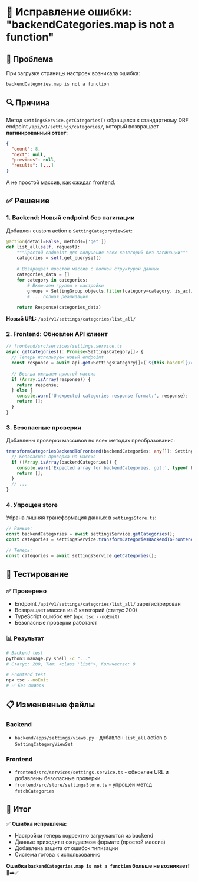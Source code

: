 # 🐛 Исправление ошибки: "backendCategories.map is not a function"

## 🚨 Проблема
При загрузке страницы настроек возникала ошибка:
```
backendCategories.map is not a function
```

## 🔍 Причина
Метод `settingsService.getCategories()` обращался к стандартному DRF endpoint `/api/v1/settings/categories/`, который возвращает **пагинированный ответ**:
```json
{
  "count": 8,
  "next": null,
  "previous": null,
  "results": [...]
}
```

А не простой массив, как ожидал frontend.

## ✅ Решение

### 1. Backend: Новый endpoint без пагинации
Добавлен custom action в `SettingCategoryViewSet`:

```python
@action(detail=False, methods=['get'])
def list_all(self, request):
    """Простой endpoint для получения всех категорий без пагинации"""
    categories = self.get_queryset()
    
    # Возвращает простой массив с полной структурой данных
    categories_data = []
    for category in categories:
        # Включаем группы и настройки
        groups = SettingGroup.objects.filter(category=category, is_active=True)
        # ... полная реализация
    
    return Response(categories_data)
```

**Новый URL:** `/api/v1/settings/categories/list_all/`

### 2. Frontend: Обновлен API клиент
```typescript
// frontend/src/services/settings.service.ts
async getCategories(): Promise<SettingsCategory[]> {
  // Теперь используем новый endpoint
  const response = await api.get<SettingsCategory[]>(`${this.baseUrl}/categories/list_all/`);
  
  // Всегда ожидаем простой массив
  if (Array.isArray(response)) {
    return response;
  } else {
    console.warn('Unexpected categories response format:', response);
    return [];
  }
}
```

### 3. Безопасные проверки
Добавлены проверки массивов во всех методах преобразования:

```typescript
transformCategoriesBackendToFrontend(backendCategories: any[]): SettingsCategory[] {
  // Безопасная проверка на массив
  if (!Array.isArray(backendCategories)) {
    console.warn('Expected array for backendCategories, got:', typeof backendCategories);
    return [];
  }
  // ...
}
```

### 4. Упрощен store
Убрана лишняя трансформация данных в `settingsStore.ts`:

```typescript
// Раньше:
const backendCategories = await settingsService.getCategories();
const categories = settingsService.transformCategoriesBackendToFrontend(backendCategories);

// Теперь:
const categories = await settingsService.getCategories();
```

## 🧪 Тестирование

### ✅ Проверено
- Endpoint `/api/v1/settings/categories/list_all/` зарегистрирован
- Возвращает массив из 8 категорий (статус 200)
- TypeScript ошибок нет (`npx tsc --noEmit`)
- Безопасные проверки работают

### 📊 Результат
```bash
# Backend test
python3 manage.py shell -c "..."
# Статус: 200, Тип: <class 'list'>, Количество: 8

# Frontend test  
npx tsc --noEmit
# ✅ Без ошибок
```

## 📋 Измененные файлы

### Backend
- `backend/apps/settings/views.py` - добавлен `list_all` action в `SettingCategoryViewSet`

### Frontend
- `frontend/src/services/settings.service.ts` - обновлен URL и добавлены безопасные проверки
- `frontend/src/store/settingsStore.ts` - упрощен метод `fetchCategories`

## 🎯 Итог

✅ **Ошибка исправлена:**
- Настройки теперь корректно загружаются из backend
- Данные приходят в ожидаемом формате (простой массив)
- Добавлена защита от ошибок типизации
- Система готова к использованию

**Ошибка `backendCategories.map is not a function` больше не возникает!** 🐛➡️✅ 